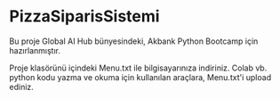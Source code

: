 # PizzaSiparisSistemi
Bu proje Global AI Hub bünyesindeki, Akbank Python Bootcamp için hazırlanmıştır.

Proje klasörünü içindeki Menu.txt ile bilgisayarınıza indiriniz. 
Colab vb. python kodu yazma ve okuma için kullanılan araçlara,
Menu.txt'i upload ediniz.
